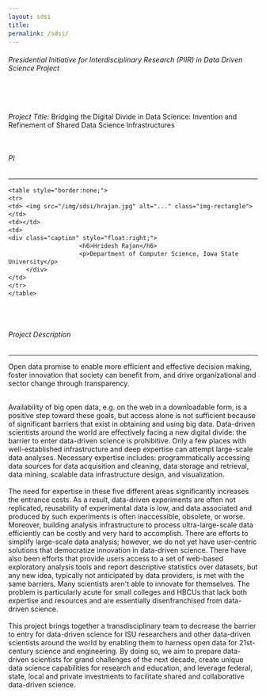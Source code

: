 ```yaml
---
layout: sdsi
title:
permalink: /sdsi/
---
```

<div class="row">
<h6>Presidential Initiative for Interdisciplinary Research (PIIR) in Data Driven Science Project</h6>
<br>
<br>

<p><i>Project Title:</i> Bridging the Digital Divide in Data Science: Invention and Refinement of Shared Data Science Infrastructures</p>
<br>
</div>
<div class="row">
<h6><i>PI</i></h6>
<hr>
<div class="col-md-6 col-lg-6 col-sm-12 service wow fadeInUp" data-wow-delay="400ms">

    <table style="border:none;">
    <tr>
    <td> <img src="/img/sdsi/hrajan.jpg" alt="..." class="img-rectangle"></td>
    <td></td>
    <td>
    <div class="caption" style="float:right;">
                        <h6>Hridesh Rajan</h6>
                        <p>Department of Computer Science, Iowa State University</p>
         </div>
    </td>
    </tr>
    </table>

</div>
</div>

<br>
<br>

<div class="row">
<div>
<h6><i>Project Description</i></h6>
<hr>
<p>
Open data promise to enable more efficient and effective decision making, foster innovation that society can benefit from, and drive organizational and sector change through transparency.
<br>
<br>

Availability of big open data, e.g. on the web in a downloadable form, is a positive step toward these goals, but access alone is not sufficient because of significant barriers that exist in obtaining and using big data. Data-driven scientists around the world are effectively facing a new digital divide: the barrier to enter data-driven science is prohibitive. Only a few places with well-established infrastructure and deep expertise can attempt large-scale data analyses. Necessary expertise includes: programmatically accessing data sources for data acquisition and cleaning, data storage and retrieval, data mining, scalable data infrastructure design, and visualization.
<br>
<br>
The need for expertise in these five different areas significantly increases the entrance costs. As a result, data-driven experiments are often not replicated, reusability of experimental data is low, and data associated and produced by such experiments is often inaccessible, obsolete, or worse. Moreover, building analysis infrastructure to process ultra-large-scale data efficiently can be costly and very hard to accomplish. There are efforts to simplify large-scale data analysis; however, we do not yet have user-centric solutions that democratize innovation in data-driven science. There have also been efforts that provide users access to a set of web-based exploratory analysis tools and report descriptive statistics over datasets, but any new idea, typically not anticipated by data providers, is met with the same barriers. Many scientists aren't able to innovate for themselves. The problem is particularly acute for small colleges and HBCUs that lack both expertise and resources and are essentially disenfranchised from data-driven science.
<br>
<br>
This project brings together a transdisciplinary team to decrease the barrier to entry for data-driven science for ISU researchers and other data-driven scientists around the world by enabling them to harness open data for 21st-century science and engineering. By doing so, we aim to prepare data-driven scientists for grand challenges of the next decade, create unique data science capabilities for research and education, and leverage federal, state, local and private investments to facilitate shared and collaborative data-driven science.


</p>
</div>
</div>

